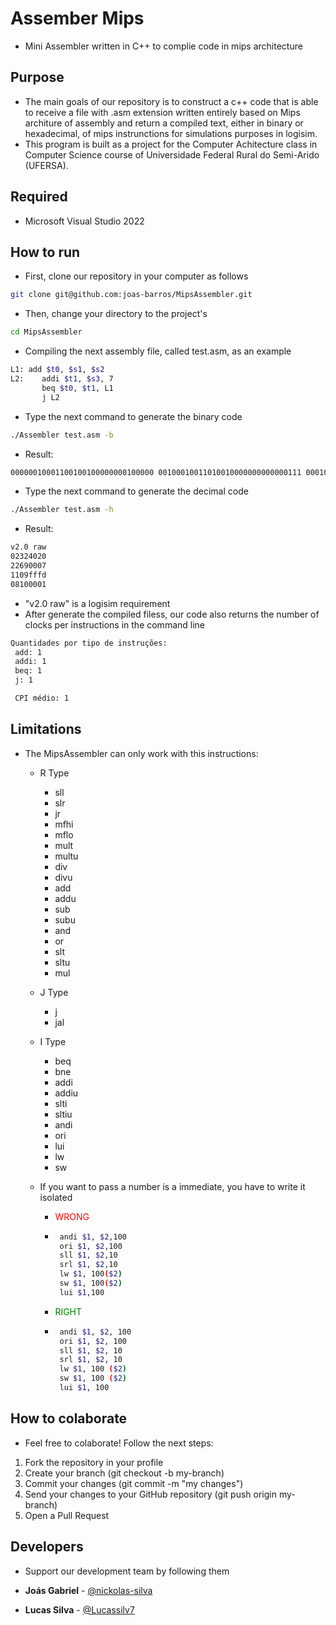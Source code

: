 # Assember Mips
- Mini Assembler written in C++ to complie code in mips architecture
 
 ## Purpose
 - The main goals of our repository is to construct a c++ code that is able to receive a file with .asm extension written entirely based on Mips architure of assembly and return a compiled text, either in binary or hexadecimal, of mips instrunctions for simulations purposes in logisim.
 - This program is built as a project for the Computer Achitecture class in Computer Science course of Universidade Federal Rural do Semi-Arido (UFERSA).

## Required

- Microsoft Visual Studio 2022

 ## How to run

 - First, clone our repository in your computer as follows

 ```bash
 git clone git@github.com:joas-barros/MipsAssembler.git
```
- Then, change your directory to the project's

 ```bash
 cd MipsAssembler
```

- Compiling the next assembly file, called test.asm, as an example 

 ```bash
 L1: add $t0, $s1, $s2 
 L2:    addi $t1, $s3, 7 
        beq $t0, $t1, L1
        j L2
```

- Type the next command to generate the binary code

 ```bash
./Assembler test.asm -b
```

- Result:

 ```bash
 00000010001100100100000000100000 00100010011010010000000000000111 00010001000010011111111111111101 00001000000100000000000000000001
```

- Type the next command to generate the decimal code

 ```bash
./Assembler test.asm -h
```

- Result:

 ```bash
v2.0 raw 
02324020
 22690007
 1109fffd 
 08100001
```

- "v2.0 raw" is a logisim requirement
- After generate the compiled filess, our code also returns the number of clocks per instructions in the command line 

```bash
Quantidades por tipo de instruções:
 add: 1
 addi: 1 
 beq: 1 
 j: 1 

 CPI médio: 1
```

## Limitations

- The MipsAssembler can only work with this instructions:

    - R Type

        - sll
        - slr
        - jr
        - mfhi
        - mflo
        - mult
        - multu
        - div
        - divu
        - add
        - addu
        - sub
        - subu
        - and
        - or
        - slt
        - sltu
        - mul
    
    - J Type

        - j
        - jal

    - I Type

        - beq
        - bne
        - addi
        - addiu
        - slti
        - sltiu
        - andi
        - ori
        - lui
        - lw
        - sw
    
    - If you want to pass a number is a immediate, you have to write it isolated

        - <p style="color:red;">WRONG</p> 
        -  ```bash
            andi $1, $2,100
	        ori $1, $2,100
	        sll $1, $2,10
	        srl $1, $2,10
	        lw $1, 100($2)
	        sw $1, 100($2)
	        lui $1,100
            ```
        
        - <p style="color:green;">RIGHT</p> 
        -  ```bash
            andi $1, $2, 100
	        ori $1, $2, 100
	        sll $1, $2, 10
	        srl $1, $2, 10
	        lw $1, 100 ($2)
	        sw $1, 100 ($2)
	        lui $1, 100
            ```

## How to colaborate

- Feel free to colaborate! Follow the next steps:

1. Fork the repository in your profile
2. Create your branch (git checkout -b my-branch)
3. Commit your changes (git commit -m "my changes")
4. Send your changes to your GitHub repository (git push origin my-branch)
5. Open a Pull Request

## Developers

- Support our development team by following them

- **Joás Gabriel** - [@nickolas-silva](https://github.com/joas-barros)
- **Lucas Silva** - [@Lucassilv7](https://github.com/Lucassilv7) 
